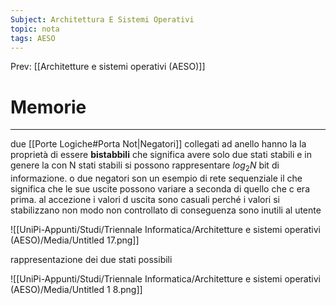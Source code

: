 ```yaml
---
Subject: Architettura E Sistemi Operativi
topic: nota
tags: AESO
---
```


Prev: [[Architetture e sistemi operativi (AESO)]]

# Memorie
---
due [[Porte Logiche#Porta Not|Negatori]] collegati ad anello hanno la la proprietà di essere **bistabbili** che significa avere solo due stati stabili e in genere la con N stati stabili si possono rappresentare $log_2N$ bit di informazione. o due negatori son un esempio di rete sequenziale il che significa che le sue uscite possono variare a seconda di quello che c era prima. al accezione i valori d uscita sono casuali perché i valori si stabilizzano non modo non controllato di conseguenza sono inutili al utente

![[UniPi-Appunti/Studi/Triennale Informatica/Architetture e sistemi operativi (AESO)/Media/Untitled 17.png]]

rappresentazione dei due stati possibili

![[UniPi-Appunti/Studi/Triennale Informatica/Architetture e sistemi operativi (AESO)/Media/Untitled 1 8.png]]



